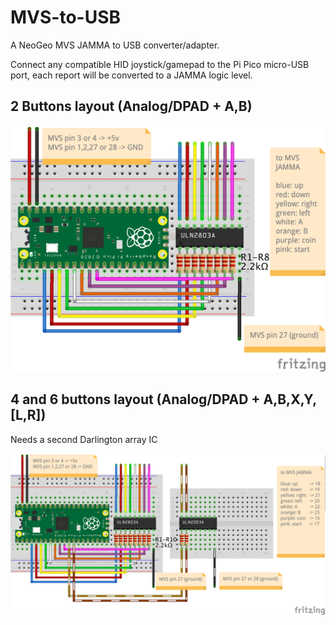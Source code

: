 # MVS-to-USB
A NeoGeo MVS JAMMA to USB converter/adapter.

Connect any compatible HID joystick/gamepad to the Pi Pico micro-USB port, each report will be converted to a JAMMA logic level.

## 2 Buttons layout (Analog/DPAD + A,B)
![sketch](./res/mvs-usb-2btn_bb.png)

## 4 and 6 buttons layout (Analog/DPAD + A,B,X,Y,[L,R])

Needs a second Darlington array IC  

![sketch](./res/mvs-usb-4btn_bb.png)